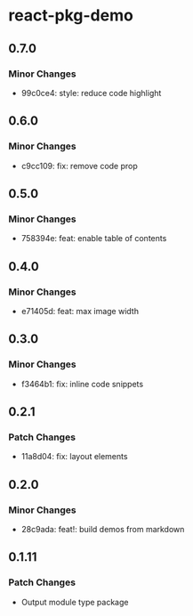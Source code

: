 # react-pkg-demo

## 0.7.0

### Minor Changes

- 99c0ce4: style: reduce code highlight

## 0.6.0

### Minor Changes

- c9cc109: fix: remove code prop

## 0.5.0

### Minor Changes

- 758394e: feat: enable table of contents

## 0.4.0

### Minor Changes

- e71405d: feat: max image width

## 0.3.0

### Minor Changes

- f3464b1: fix: inline code snippets

## 0.2.1

### Patch Changes

- 11a8d04: fix: layout elements

## 0.2.0

### Minor Changes

- 28c9ada: feat!: build demos from markdown

## 0.1.11

### Patch Changes

- Output module type package
